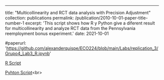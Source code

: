---
title: "Multicollinearity and RCT data analysis with Precision Adjustment"
collection: publications
permalink: /publication/2010-10-01-paper-title-number-1
excerpt: 'This script shows how R y Python give a diferent result for multicollinearity and analyze RCT data from the Pennsylvania reemployment bonus experiment.'
date: 2021-10-01

#paperurl: 'https://github.com/alexanderquispe/ECO224/blob/main/Labs/replication_3/Grupo4_Lab3_R.ipynb'


[R Script](https://github.com/alexanderquispe/ECO224/blob/main/Labs/replication_2/Grupo4_lab2_R.ipynb)<br>

[Pyhton Script]("https://github.com/alexanderquispe/ECO224/blob/main/Labs/replication_2/Grupo4_lab2_Python.ipynb")<br>
